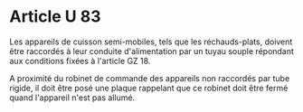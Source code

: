 # Article U 83

Les appareils de cuisson semi-mobiles, tels que les réchauds-plats, doivent être raccordés à leur conduite d'alimentation par un tuyau souple répondant aux conditions fixées à l'article GZ 18.

A proximité du robinet de commande des appareils non raccordés par tube rigide, il doit être posé une plaque rappelant que ce robinet doit être fermé quand l'appareil n'est pas allumé.
